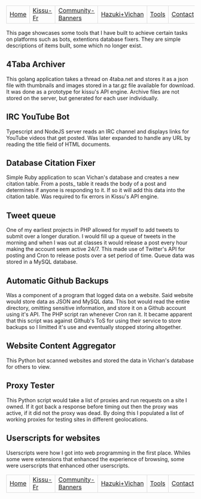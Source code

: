 <style>td{border:1px solid #d9d9d9;}</style>
<table>
<tr>
  <td><a href="/">Home</a></td>
  <td><a href="/kissufr">Kissu-Fr</a></td>
  <td><a href="/banners">Community-Banners</a></td>
  <td><a href="/vi">Hazuki+Vichan</a></td>
  <td><a href="/tools">Tools</a></td>
  <td><a href="/contact">Contact</a></td>
</tr>
</table>

This page showcases some tools that I have built to achieve certain tasks on platforms such as bots, extentions database fixers. They are simple descriptions of items built, some which no longer exist.

## 4Taba Archiver

  This golang application takes a thread on 4taba.net and stores it as a json file with thumbnails and images stored in a tar.gz file available for download. It was done as a prototype for kissu's API engine. Archive files are not stored on the server, but generated for each user individually.

## IRC YouTube Bot

  Typescript and NodeJS server reads an IRC channel and displays links for YouTube videos that get posted. Was later expanded to handle any URL by reading the title field of HTML documents.

## Database Citation Fixer

  Simple Ruby application to scan Vichan's database and creates a new citation table. From a posts_ table it reads the body of a post and determines if anyone is responding to it. If so it will add this data into the citation table. Was required to fix errors in Kissu's API engine.

## Tweet queue

  One of my earliest projects in PHP allowed for myself to add tweets to submit over a longer duration. I would fill up a queue of tweets in the morning and when I was out at classes it would release a post every hour making the account seem active 24/7. This made use of Twitter's API for posting and Cron to release posts over a set period of time. Queue data was stored in a MySQL database.

## Automatic Github Backups

  Was a component of a program that logged data on a website. Said website would store data as JSON and MySQL data. This bot would read the entire directory, omitting sensitive information, and store it on a Github account using it's API. The PHP script ran whenever Cron ran it. It became apparent that this script was against Github's ToS for using their service to store backups so I limitted it's use and eventually stopped storing altogether.

## Website Content Aggregator

  This Python bot scanned websites and stored the data in Vichan's database for others to view.

## Proxy Tester

  This Python script would take a list of proxies and run requests on a site I owned. If it got back a response before timing out then the proxy was active, if it did not the proxy was dead. By doing this I populated a list of working proxies for testing sites in different geolocations.

## Userscripts for websites

  Userscripts were how I got into web programming in the first place. Whiles some were extensions that enhanced the experience of browsing, some were userscripts that enhanced other userscripts.

  <table>
  <tr>
    <td><a href="/">Home</a></td>
    <td><a href="/kissufr">Kissu-Fr</a></td>
    <td><a href="/banners">Community-Banners</a></td>
    <td><a href="/vi">Hazuki+Vichan</a></td>
    <td><a href="/tools">Tools</a></td>
    <td><a href="/contact">Contact</a></td>
  </tr>
  </table>
